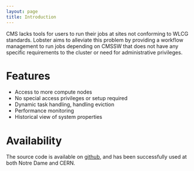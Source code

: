 ```yaml
---
layout: page
title: Introduction
---
```


CMS lacks tools for users to run their jobs at sites not conforming to WLCG
standards.  Lobster aims to alleviate this problem by providing a workflow
management to run jobs depending on CMSSW that does not have any specific
requirements to the cluster or need for administrative privileges.

# Features

* Access to more compute nodes
* No special access privileges or setup required
* Dynamic task handling, handling eviction
* Performance monitoring
* Historical view of system properties

# Availability

The source code is available on
[github](https://github.com/NDCMS/lobster), and has been successfully used
at both Notre Dame and CERN.
